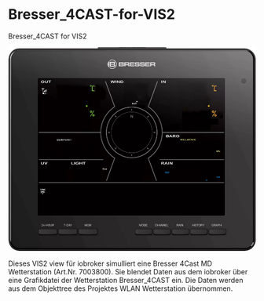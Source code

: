 # Bresser_4CAST-for-VIS2
Bresser_4CAST for VIS2

![Station](Bresser_readme1.png)

Dieses VIS2 view für iobroker simulliert eine Bresser 4Cast MD Wetterstation (Art.Nr. 7003800).
Sie blendet Daten aus dem iobroker über eine Grafikdatei der Wetterstation Bresser_4CAST ein.
Die Daten werden aus dem Objekttree des Projektes WLAN Wetterstation übernommen.
